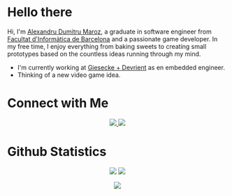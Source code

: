 # Hello there

Hi, I'm [Alexandru Dumitru Maroz](https://www.linkedin.com/in/alexandru-d6/), a graduate in software engineer from [Facultat d'Informàtica de Barcelona](https://www.fib.upc.edu/en) and a passionate game developer. In my free time, I enjoy everything from baking sweets to creating small prototypes based on the countless ideas running through my mind.

 - I'm currently working at [Giesecke + Devrient](https://www.linkedin.com/company/giesecke-devrient/posts/?feedView=all) as en embedded engineer.
 - Thinking of a new video game idea.

# Connect with Me

<p align="center">
    <a href="https://www.linkedin.com/in/alexandru-d6/" target="_blank" rel="noopener noreferrer">
        <img src="https://img.shields.io/badge/LinkedIn-Alexandru Dumitru Maroz-blue?logoColor=white&color=7fff00" />
    </a>
    <a href="mailto:alexandru666@outlook.es" target="_blank" rel="noopener noreferrer">
        <img src="https://img.shields.io/badge/Outlook-alexandru666@outlook.es-blue?logoColor=white&color=7fff00" />
    </a>
</p>

# Github Statistics

<p align="center">
    <img src="https://github-readme-stats.vercel.app/api?username=alexandru-d6&theme=chartreuse-dark&show_icons=true&include_all_commits=true&hide_border=true&count_private=true&line_height=40">
    <img src="https://github-readme-stats-eight-theta.vercel.app/api/top-langs/?username=alexandru-d6&theme=chartreuse-dark&langs_count=5&hide_border=true">
</p>

<p align="center">
    <img src="https://github-readme-streak-stats.herokuapp.com/?user=alexandru-d6&theme=chartreuse-dark&date_format=M%20j%5B%2C%20Y%5D&hide_border=true&card_width=770">
</p>
